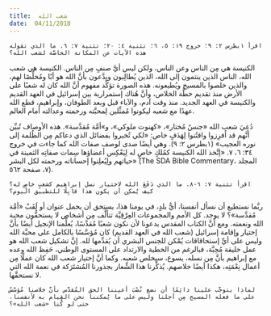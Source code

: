 ```yaml
---
title:  شعب الله
date:  04/11/2018
---
```


`اقرأ ١بطرس ٢: ٩؛ خروج ١٩: ٥، ٦؛ تثنية ٤: ٢٠؛ تثنية ٧: ٦. ما الذي تقوله هذه الآيات عن المكانة الخاصَّة لشعب الله؟`

الكنيسة هي مِن الناس وعن الناس، ولكن ليس أيَّ صنفٍ مِن الناس. الكنيسة هي شعب الله، الناس الذين ينتمون إلى الله، الذين يُطالِبون ويدَّعون بأنَّ الله هو أبًا ومُخلِّصًا لهم، والذين خلصوا بالمسيح ويُطيعونه. هذه الصورة تؤكِّد مفهوم أنَّ الله كان له شعبًا على الأرض منذ تقديم خطَّة الخلاص، وأنَّ هُناك إستمرارية بين إسرائيل في العهد القديم والكنيسة في العهد الجديد. منذ وقت آدم، والآباء قبل وبعد الطوفان، وإبراهيم، قطع الله عهدًا مع شعبه ليكونوا مُمثِّلين لِمحبَّته ورحمته وعدالته أمام العالم.

دُعِيَ شعب الله «جنسٌ مُختار»، «كهنوت ملوكي»، و»أمَّة مُقدَّسة». هذه الأوصاف تُبيِّن أنَّهم قد اُفرِزوا واقتُنوا لِهَدَفٍ خاص: «لكي تُخبروا بفضائل الذي دعاكم مِن الظُلمة إلى نوره العجيب» (١بطرس ٢: ٩). وهي أيضًا صدى لوصف صفات الله كما جاءت في خروج ٣٤: ٦، ٧. «إتَّخذ الله الكنيسة كمُلكٍ خاصٍ له لِيَعْكِس أعضاؤها سِمات صفاتِه الثمينة في حياتهم ولِيُعلِنوا إحساناته ورحمته لكل البشر» (The SDA Bible Commentary، المجلد ٧، صفحة ٥٦٢).

`اقرأ تثنية ٧: ٦-٨. ما الذي دَفَعَ الله لاختيار نسل إبراهيم كشعبٍ خاصٍ له؟ كيف يُمكِن أن يكون هذا قابِلًا للتطبيق اليوم؟`

ربَّما نستطيع أن نسأل أنفسنا، أيُّ بلدٍ، في يومنا هذا، يستحق أن يحمل عنوان أو لَقَبْ «أمَّة مُقدَّسة»؟ لا يوجد. كل الأمم والمجموعات العِرْقِيَّة تتألَّف مِن أشخاص لا يستحقُّون محبة الله ونعمته. ومع أنَّ الكتاب المقدس يدعونا لأن نكون شعبًا مُقدَّسًا، يُعلِّمنا الإنجيل أيضًا بأنَّ إختيار وإقامة إسرائيل (شعب الله في العهد القديم) كان مُؤسَّسًا بالكامل على محبَّة الله وليس على أيِّ إستحاقاقات يُمْكن للجنس البشري أن يُقدِّمها لله. إنَّ تشكيل شعب الله هو عمل خليقة مُحِبَّة، فبالرغم من الخطية والارتداد على المستوى الوطني، حَفِظ الله وعده مع إبراهيم بأنَّ مِن نسله، يسوع، سيخلص شعبه. وكما أنَّ إختيار شعب الله كان عملًا مِن أعمال نِعْمَتِه، هكذا أيضًا خلاصهم. يُذكِّرنا هذا الشِّعار بجذورنا المُشتَرَكة في نعمة الله التي لا نستحقَّها.

`لماذا يتوجَّب علينا دائِمًا أن نضع نُصْبَ أعيننا الحق المُقدَّس بأنَّ خلاصنا مُؤسَّسٌ على ما فعله المسيح مِن أجلنا وليس على ما يُمكننا نحن القِيام به لأنفسنا، حتى لو كُنا «شعب الله»؟`